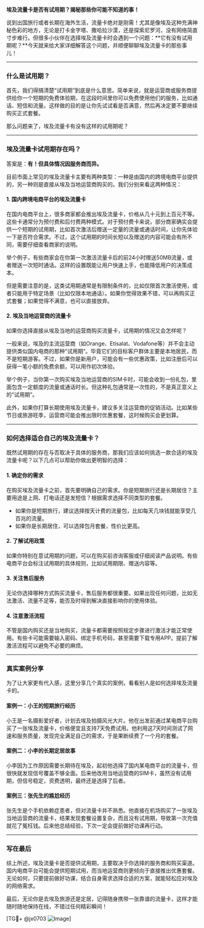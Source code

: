 **埃及流量卡是否有试用期？揭秘那些你可能不知道的事！**

说到出国旅行或者长期在海外生活，流量卡绝对是刚需！尤其是像埃及这种充满神秘色彩的地方，无论是打卡金字塔、撒哈拉沙漠，还是探索尼罗河，没有网络简直寸步难行。但很多小伙伴在选择埃及流量卡时会遇到一个问题：**它有没有试用期呢？**今天就来给大家详细解答这个问题，并顺便聊聊埃及流量卡的那些事儿！

---

### **什么是试用期？**
首先，我们得搞清楚“试用期”到底是什么意思。简单来说，就是运营商或服务商提供给你一个短期的免费体验期，在这段时间里你可以免费使用他们的服务，比如通话、短信和流量。这样做的目的是让你先试试看是否满意，然后再决定要不要继续购买正式套餐。

那么问题来了，埃及流量卡有没有这样的试用期呢？

---

### **埃及流量卡试用期存在吗？**
答案是：**有！但具体情况因服务商而异。**

目前市面上常见的埃及流量卡主要有两种类型：一种是由国内的跨境电商平台提供的，另一种则是直接从埃及当地运营商购买的。我们分别来看这两种情况：

#### **1. 国内跨境电商平台的埃及流量卡**
在国内电商平台上，很多商家都会推出埃及流量卡，价格从几十元到上百元不等。这些卡通常分为预付费和后付费两种模式。对于预付费卡来说，部分商家确实会提供一个短期的试用期，比如首次激活后赠送一定量的流量或通话时间，让你先体验一下是否符合需求。不过，这个试用期的时间长短以及赠送的内容可能会有所不同，需要仔细查看商家的说明。

举个例子，有些商家会在你第一次激活流量卡后的前24小时赠送50MB流量，或者赠送一次短时通话。这样的设置既能让用户快速上手，也能降低用户的决策成本。

但是需要注意的是，这类试用期通常是有限制条件的，比如仅限首次激活使用，或者只能用于特定场景（比如仅限本地通话）。如果你觉得效果不错，可以再购买正式套餐；如果觉得不满意，也可以直接放弃。

#### **2. 埃及当地运营商的流量卡**
如果你选择直接从埃及当地的运营商购买流量卡，试用期的情况又会怎样呢？

一般来说，埃及的主流运营商（如Orange、Etisalat、Vodafone等）并不会主动提供类似国内电商的那种“试用期”。毕竟它们的目标客户群体主要是本地居民，而不是短期游客。不过，如果你是新用户，可能会有一些优惠政策，比如注册后可以获得一笔小额的免费余额，可以用作初次体验。

举个例子，当你第一次购买埃及当地运营商的SIM卡时，可能会收到一份礼包，里面包含一定额度的流量或通话时长。但这种礼包通常是一次性的，不是真正意义上的“试用期”。

此外，如果你打算长期使用埃及流量卡，建议多关注运营商的促销活动。比如某些节日或旅游旺季，运营商可能会推出限时优惠套餐，这时候购买会更划算。

---

### **如何选择适合自己的埃及流量卡？**
既然试用期的存在与否取决于具体的服务商，那我们应该如何挑选一款合适的埃及流量卡呢？以下几点可以帮助你做出更明智的选择：

#### **1. 确定你的需求**
在购买埃及流量卡之前，首先要明确自己的需求。你是短期旅行还是长期居住？主要用途是上网、打电话还是发短信？根据需求选择不同类型的套餐。

- 如果你是短期旅行，建议选择按天计费的流量包，比如每天几块钱就能享受几百兆的流量。
- 如果你是长期居住，可以选择包月套餐，性价比更高。
  
#### **2. 了解试用政策**
如果你特别在意试用期的问题，可以在购买前咨询客服或仔细阅读产品说明。有些电商平台会标注试用期的具体规则，比如试用期限、赠送内容等。

#### **3. 关注售后服务**
无论你选择哪种方式购买流量卡，售后服务都很重要。如果出现任何问题，比如无法激活、流量不足等，能否及时得到解决直接影响你的使用体验。

#### **4. 注意激活流程**
不管是国内购买还是当地购买，流量卡都需要按照规定步骤进行激活才能正常使用。有些卡可能需要输入密码、绑定手机号码，甚至需要下载专用APP。提前了解激活流程可以避免不必要的麻烦。

---

### **真实案例分享**
为了让大家更有代入感，这里分享几个真实的案例，看看别人是如何选择埃及流量卡的。

#### **案例一：小王的短期旅行经历**
小王是一名摄影爱好者，计划去埃及拍摄风光大片。他在出发前通过某电商平台购买了一张埃及流量卡，价格便宜且支持7天免费试用。他利用这7天时间测试了网速和服务质量，发现完全满足自己的需求，于是果断续费了一个月的套餐。

#### **案例二：小李的长期定居故事**
小李因为工作原因需要长期待在埃及，起初他选择了国内某电商平台的流量卡，但很快就发现信号覆盖不够全面。后来他改用当地运营商的SIM卡，虽然没有试用期，但信号稳定，资费透明，最终还是选择了后者。

#### **案例三：张先生的尴尬经历**
张先生是个手机依赖症患者，但对流量卡并不熟悉。他直接在机场购买了一张埃及当地运营商的流量卡，结果发现套餐设置复杂，而且没有试用期，导致第一次充值就花了冤枉钱。后来他总结经验，下次一定会提前做好功课再行动。

---

### **写在最后**
综上所述，埃及流量卡是否提供试用期，主要取决于你选择的服务商和购买渠道。国内电商平台可能会提供短期试用，而当地运营商则更倾向于直接推出优惠套餐。无论如何，只要提前做好功课，结合自身需求选择合适的方案，就能轻松应对埃及的网络需求。

最后，无论你是去埃及旅游还是定居，记得随身携带一张靠谱的流量卡，这样才能随时随地保持在线，不错过任何精彩瞬间！

[TG💪+ @jx0703 ![Image](https://github.com/user-attachments/assets/dbca1d08-cadb-493c-b0ec-ad6f7a83f270)]